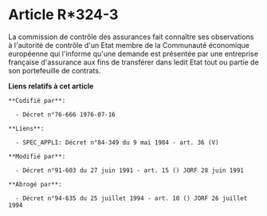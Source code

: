 # Article R*324-3

La commission de contrôle des assurances fait connaître ses observations à l'autorité de contrôle d'un Etat membre de la
Communauté économique européenne qui l'informe qu'une demande est présentée par une entreprise française d'assurance aux fins
de transférer dans ledit Etat tout ou partie de son portefeuille de contrats.

**Liens relatifs à cet article**

	**Codifié par**:

	  - Décret n°76-666 1976-07-16

	**Liens**:

	  - SPEC_APPLI: Décret n°84-349 du 9 mai 1984 - art. 36 (V)

	**Modifié par**:

	  - Décret n°91-603 du 27 juin 1991 - art. 15 () JORF 28 juin 1991

	**Abrogé par**:

	  - Décret n°94-635 du 25 juillet 1994 - art. 10 () JORF 26 juillet 1994
